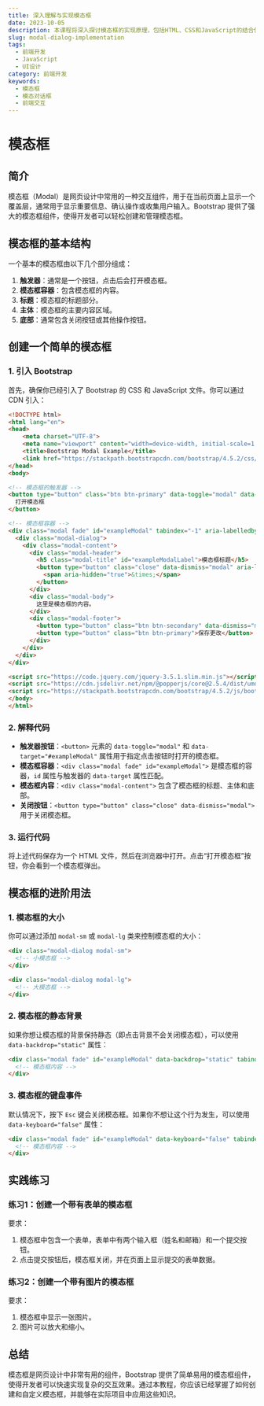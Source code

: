 ```yaml
---
title: 深入理解与实现模态框
date: 2023-10-05
description: 本课程将深入探讨模态框的实现原理，包括HTML、CSS和JavaScript的结合使用，帮助你掌握创建交互式模态框的技巧。
slug: modal-dialog-implementation
tags:
  - 前端开发
  - JavaScript
  - UI设计
category: 前端开发
keywords:
  - 模态框
  - 模态对话框
  - 前端交互
---
```


# 模态框

## 简介

模态框（Modal）是网页设计中常用的一种交互组件，用于在当前页面上显示一个覆盖层，通常用于显示重要信息、确认操作或收集用户输入。Bootstrap 提供了强大的模态框组件，使得开发者可以轻松创建和管理模态框。

## 模态框的基本结构

一个基本的模态框由以下几个部分组成：

1. **触发器**：通常是一个按钮，点击后会打开模态框。
2. **模态框容器**：包含模态框的内容。
3. **标题**：模态框的标题部分。
4. **主体**：模态框的主要内容区域。
5. **底部**：通常包含关闭按钮或其他操作按钮。

## 创建一个简单的模态框

### 1. 引入 Bootstrap

首先，确保你已经引入了 Bootstrap 的 CSS 和 JavaScript 文件。你可以通过 CDN 引入：

```html
<!DOCTYPE html>
<html lang="en">
<head>
    <meta charset="UTF-8">
    <meta name="viewport" content="width=device-width, initial-scale=1.0">
    <title>Bootstrap Modal Example</title>
    <link href="https://stackpath.bootstrapcdn.com/bootstrap/4.5.2/css/bootstrap.min.css" rel="stylesheet">
</head>
<body>

<!-- 模态框的触发器 -->
<button type="button" class="btn btn-primary" data-toggle="modal" data-target="#exampleModal">
  打开模态框
</button>

<!-- 模态框容器 -->
<div class="modal fade" id="exampleModal" tabindex="-1" aria-labelledby="exampleModalLabel" aria-hidden="true">
  <div class="modal-dialog">
    <div class="modal-content">
      <div class="modal-header">
        <h5 class="modal-title" id="exampleModalLabel">模态框标题</h5>
        <button type="button" class="close" data-dismiss="modal" aria-label="Close">
          <span aria-hidden="true">&times;</span>
        </button>
      </div>
      <div class="modal-body">
        这里是模态框的内容。
      </div>
      <div class="modal-footer">
        <button type="button" class="btn btn-secondary" data-dismiss="modal">关闭</button>
        <button type="button" class="btn btn-primary">保存更改</button>
      </div>
    </div>
  </div>
</div>

<script src="https://code.jquery.com/jquery-3.5.1.slim.min.js"></script>
<script src="https://cdn.jsdelivr.net/npm/@popperjs/core@2.5.4/dist/umd/popper.min.js"></script>
<script src="https://stackpath.bootstrapcdn.com/bootstrap/4.5.2/js/bootstrap.min.js"></script>
</body>
</html>
```

### 2. 解释代码

- **触发器按钮**：`<button>` 元素的 `data-toggle="modal"` 和 `data-target="#exampleModal"` 属性用于指定点击按钮时打开的模态框。
- **模态框容器**：`<div class="modal fade" id="exampleModal">` 是模态框的容器，`id` 属性与触发器的 `data-target` 属性匹配。
- **模态框内容**：`<div class="modal-content">` 包含了模态框的标题、主体和底部。
- **关闭按钮**：`<button type="button" class="close" data-dismiss="modal">` 用于关闭模态框。

### 3. 运行代码

将上述代码保存为一个 HTML 文件，然后在浏览器中打开。点击“打开模态框”按钮，你会看到一个模态框弹出。

## 模态框的进阶用法

### 1. 模态框的大小

你可以通过添加 `modal-sm` 或 `modal-lg` 类来控制模态框的大小：

```html
<div class="modal-dialog modal-sm">
  <!-- 小模态框 -->
</div>

<div class="modal-dialog modal-lg">
  <!-- 大模态框 -->
</div>
```

### 2. 模态框的静态背景

如果你想让模态框的背景保持静态（即点击背景不会关闭模态框），可以使用 `data-backdrop="static"` 属性：

```html
<div class="modal fade" id="exampleModal" data-backdrop="static" tabindex="-1" aria-labelledby="exampleModalLabel" aria-hidden="true">
  <!-- 模态框内容 -->
</div>
```

### 3. 模态框的键盘事件

默认情况下，按下 `Esc` 键会关闭模态框。如果你不想让这个行为发生，可以使用 `data-keyboard="false"` 属性：

```html
<div class="modal fade" id="exampleModal" data-keyboard="false" tabindex="-1" aria-labelledby="exampleModalLabel" aria-hidden="true">
  <!-- 模态框内容 -->
</div>
```

## 实践练习

### 练习1：创建一个带有表单的模态框

要求：
1. 模态框中包含一个表单，表单中有两个输入框（姓名和邮箱）和一个提交按钮。
2. 点击提交按钮后，模态框关闭，并在页面上显示提交的表单数据。

### 练习2：创建一个带有图片的模态框

要求：
1. 模态框中显示一张图片。
2. 图片可以放大和缩小。

## 总结

模态框是网页设计中非常有用的组件，Bootstrap 提供了简单易用的模态框组件，使得开发者可以快速实现复杂的交互效果。通过本教程，你应该已经掌握了如何创建和自定义模态框，并能够在实际项目中应用这些知识。